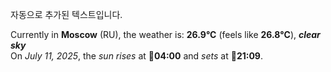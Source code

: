 
자동으로 추가된 텍스트입니다.

<!--START_SECTION:weather:moscow-->
Currently in **Moscow** (RU), the weather is: **26.9°C** (feels like **26.8°C**), ***clear sky***<br/>
On *July 11, 2025*, the *sun rises* at 🌅**04:00** and *sets* at 🌇**21:09**.
<!--END_SECTION:weather-->
